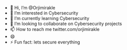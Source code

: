- 👋 Hi, I’m @Orjimirakle
- 👀 I’m interested in Cybersecurity
- 🌱 I’m currently learning Cybersecurity
- 💞️ I’m looking to collaborate on Cybersecurity projects
- 📫 How to reach me twitter.com/orjimirakle
- 😄
- ⚡ Fun fact: lets secure everything

<!---
Orjimirakle/Orjimirakle is a ✨ special ✨ repository because its `README.md` (this file) appears on your GitHub profile.
You can click the Preview link to take a look at your changes.
--->
